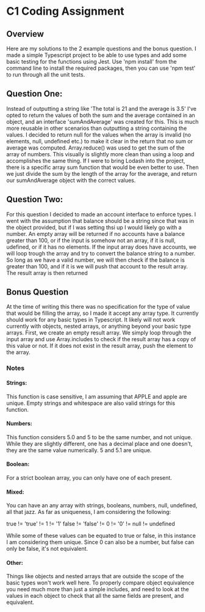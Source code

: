 # C1 Coding Assignment

## Overview
Here are my solutions to the 2 example questions and the bonus question. I made a simple Typescript project to be able to use types and add some basic testing for the functions using Jest. Use 'npm install' from the command line to install the required packages, then you can use 'npm test' to run through all the unit tests.

## Question One:

Instead of outputting a string like 'The total is 21 and the average is 3.5' I've opted to return the values of both the sum and the average contained in an object, and an interface 'sumAndAverage' was created for this. This is much more reusable in other scenarios than outputting a string containing the values. I decided to return null for the values when the array is invalid (no elements, null, undefined etc.) to make it clear in the return that no sum or average was computed. Array.reduce() was used to get the sum of the array of numbers. This visually is slightly more clean than using a loop and accomplishes the same thing. If I were to bring Lodash into the project, there is a specific array sum function that would be even better to use. Then we just divide the sum by the length of the array for the average, and return our sumAndAverage object with the correct values.

## Question Two:

For this question I decided to made an account interface to enforce types. I went with the assumption that balance should be a string since that was in the object provided, but if I was setting thsi up I would likely go with a number. An empty array will be returned if no accounts have a balance greater than 100, or if the input is somehow not an array, if it is null, udefined, or if it has no elements. If the input array does have accounts, we will loop trough the array and try to convert the balance string to a number. So long as we have a valid number, we will then check if the balance is greater than 100, and if it is we will push that account to the result array. The result array is then returned

## Bonus Question

At the time of writing this there was no specification for the type of value that would be filling the array, so I made it accept any array type. It currently should work for any basic types in Typescript. It likely will not work currently with objects, nested arrays, or anything beyond your basic type arrays. First, we create an empty result array. We simply loop through the input array and use Array.includes to check if the result array has a copy of this value or not. If it does not exist in the result array, push the element to the array.

### Notes
#### Strings:
This function is case sensitive, I am assuming that APPLE and apple are unique. Empty strings and whitespace are also valid strings for this function.

#### Numbers:
This function considers 5.0 and 5 to be the same number, and not unique. While they are slightly different, one has a decimal place and one doesn't, they are the same value numerically. 5 and 5.1 are unique.

#### Boolean:
For a strict boolean array, you can only have one of each present.

#### Mixed:
You can have an any array with strings, booleans, numbers, null, undefined, all that jazz. As far as uniqueness, I am considering the following:

true != 'true' != 1 != '1'
false != 'false' != 0 != '0' != null != undefined

While some of these values can be equated to true or false, in this instance I am considering them unique. Since 0 can also be a number, but false can only be false, it's not equivalent.

#### Other:
Things like objects and nested arrays that are outside the scope of the basic types won't work well here. To properly compare object equivalence you need much more than just a simple includes, and need to look at the values in each object to check that all the same fields are present, and equivalent.
